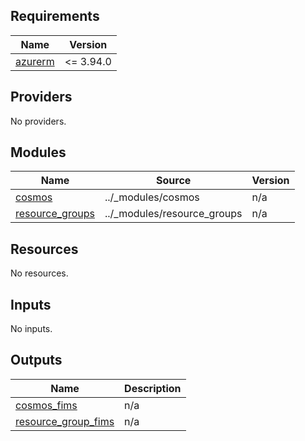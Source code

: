 <!-- markdownlint-disable -->
<!-- BEGINNING OF PRE-COMMIT-TERRAFORM DOCS HOOK -->
## Requirements

| Name | Version |
|------|---------|
| <a name="requirement_azurerm"></a> [azurerm](#requirement\_azurerm) | <= 3.94.0 |

## Providers

No providers.

## Modules

| Name | Source | Version |
|------|--------|---------|
| <a name="module_cosmos"></a> [cosmos](#module\_cosmos) | ../_modules/cosmos | n/a |
| <a name="module_resource_groups"></a> [resource\_groups](#module\_resource\_groups) | ../_modules/resource_groups | n/a |

## Resources

No resources.

## Inputs

No inputs.

## Outputs

| Name | Description |
|------|-------------|
| <a name="output_cosmos_fims"></a> [cosmos\_fims](#output\_cosmos\_fims) | n/a |
| <a name="output_resource_group_fims"></a> [resource\_group\_fims](#output\_resource\_group\_fims) | n/a |
<!-- END OF PRE-COMMIT-TERRAFORM DOCS HOOK -->
